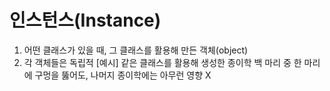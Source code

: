 # 인스턴스(Instance)

1. 어떤 클래스가 있을 때, 그 클래스를 활용해 만든 객체(object)
2. 각 객체들은 독립적
[예시] 같은 클래스를 활용해 생성한 종이학 백 마리 중 한 마리에 구멍을 뚫어도, 나머지 종이학에는 아무런 영향 X
